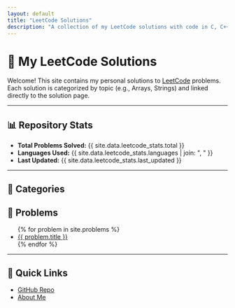 ```yaml
---
layout: default
title: "LeetCode Solutions"
description: "A collection of my LeetCode solutions with code in C, C++, Java, and Python"
---
```


# 🧩 My LeetCode Solutions

Welcome! This site contains my personal solutions to [LeetCode](https://leetcode.com) problems.  
Each solution is categorized by topic (e.g., Arrays, Strings) and linked directly to the solution page.

---

## 📊 Repository Stats
- **Total Problems Solved:** {{ site.data.leetcode_stats.total }}
- **Languages Used:** {{ site.data.leetcode_stats.languages | join: ", " }}
- **Last Updated:** {{ site.data.leetcode_stats.last_updated }}

---


## 📂 Categories

## 📂 Problems

<ul>
{% for problem in site.problems %}
  <li>
    <a href="{{ problem.url | relative_url }}">{{ problem.title }}</a>
  </li>
{% endfor %}
</ul>


<!-- ### Arrays
<ul>
  {% assign array_pages = site.pages | where_exp: "p", "p.path contains '_problems/'" %}
  {% for page in array_pages %}
      <li>
        <a href="{{ page.url | relative_url }}">{{ page.title }}</a>
      </li>
  {% endfor %}
</ul> -->

<!-- ### Strings
<ul>
  {% assign string_pages = site.pages | where_exp: "p", "p.path contains '_problems/'" %}
  {% for page in string_pages %}
    {% if page.title contains "String" %}
      <li>
        <a href="{{ page.url | relative_url }}">{{ page.title }}</a>
      </li>
    {% endif %}
  {% endfor %}
</ul> -->

---

## 🔗 Quick Links
- [GitHub Repo](https://github.com/vaibhav-rm/Leetcode-Solutions)
- [About Me](https://github.com/vaibhav-rm)
